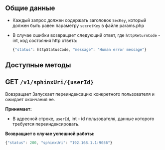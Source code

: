 ## Общие данные
* Каждый запрос должен содержать заголовок `SecKey`, который должен быть равен параметру `secretKey` в файле params.php
* В случае ошибки возвращает следующий ответ, где `httpReturnCode` - int, код состояния http ответа:
    
    ```js
    {"status": httpStatusCode, "message": "Human error message"}
    ```

## Доступные методы

## GET `/v1/sphinxUri/{userId}`
Вовзращает 
Запускает переиндексацию конкретного пользователя и ожидает окончания ее.

**Принимает:**
* В адресной строке, `userId`, int - id пользователя, данные которого требуется переиндексировать.

**Возвращает в случае успешной работы:**
```js
{"status": 200, "sphinxUri": "192.168.1.1:9036"}
```
